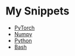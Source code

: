 # My Snippets

* [PyTorch](snippets/pytorch/README.md)
* [Numpy](snippets/numpy/README.md)
* [Python](snippets/python/README.md)
* [Bash](snippets/bash/README.md)